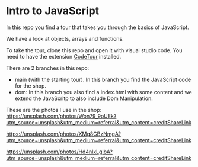 # Intro to JavaScript

In this repo you find a tour that takes you through the basics of JavaScript. 

We have a look at objects, arrays and functions. 

To take the tour, clone this repo and open it with visual studio code. You need to have the extension [CodeTour](https://marketplace.visualstudio.com/items?itemName=vsls-contrib.codetour)  installed. 

There are 2 branches in this repo:
- main (with the starting tour). In this branch you find the JavaScript code for the shop. 
- dom: In this branch you also find a index.html with some content and we extend the JavaScritp to also include Dom Manipulation.


These are the photos I use in the shop:
https://unsplash.com/photos/Won79_9oUEk?utm_source=unsplash&utm_medium=referral&utm_content=creditShareLink

https://unsplash.com/photos/XMg8GBzNmgA?utm_source=unsplash&utm_medium=referral&utm_content=creditShareLink

https://unsplash.com/photos/Hd4nlxLgIbA?utm_source=unsplash&utm_medium=referral&utm_content=creditShareLink